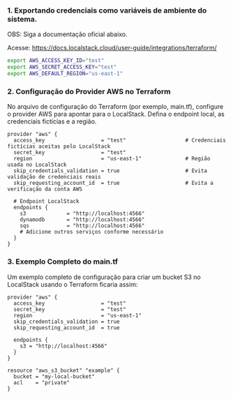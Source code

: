 ### 1. Exportando credenciais como variáveis de ambiente do sistema.


OBS: Siga a documentação oficial abaixo.

Acesse: https://docs.localstack.cloud/user-guide/integrations/terraform/


```bash
export AWS_ACCESS_KEY_ID="test"
export AWS_SECRET_ACCESS_KEY="test"
export AWS_DEFAULT_REGION="us-east-1"
```



### 2. Configuração do Provider AWS no Terraform
No arquivo de configuração do Terraform (por exemplo, main.tf), configure o provider AWS para apontar para o LocalStack. Defina o endpoint local, as credenciais fictícias e a região.

```hcl
provider "aws" {
  access_key                  = "test"                   # Credenciais fictícias aceitas pelo LocalStack
  secret_key                  = "test"
  region                      = "us-east-1"              # Região usada no LocalStack
  skip_credentials_validation = true                     # Evita validação de credenciais reais
  skip_requesting_account_id  = true                     # Evita a verificação da conta AWS

  # Endpoint LocalStack
  endpoints {
    s3             = "http://localhost:4566"
    dynamodb       = "http://localhost:4566"
    sqs            = "http://localhost:4566"
    # Adicione outros serviços conforme necessário
  }
}
```


### 3. Exemplo Completo do main.tf
Um exemplo completo de configuração para criar um bucket S3 no LocalStack usando o Terraform ficaria assim:

```hcl
provider "aws" {
  access_key                  = "test"
  secret_key                  = "test"
  region                      = "us-east-1"
  skip_credentials_validation = true
  skip_requesting_account_id  = true

  endpoints {
    s3 = "http://localhost:4566"
  }
}

resource "aws_s3_bucket" "example" {
  bucket = "my-local-bucket"
  acl    = "private"
}
```